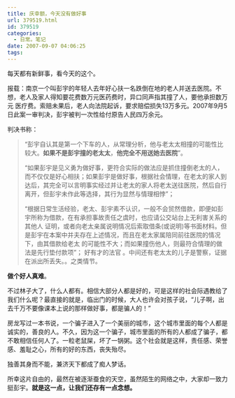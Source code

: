 ```yaml
---
title: 庆幸额，今天没有做好事
url: 379519.html
id: 379519
categories:
  - 日常。笔记
date: 2007-09-07 04:06:25
tags:
---
```


每天都有新鲜事，看今天的这个。

报载：南京一个叫彭宇的年轻人去年好心扶一名跌倒在地的老人并送去医院。不想，老人及家人得知要花费数万元医药费时，异口同声指其撞了人，要他承担数万元 医疗费。索赔未果后，老人向法院起诉，要求赔偿损失13万多元。2007年9月5日此案一审判决，彭宇被判一次性给付原告人民四万余元。

<span id="digest">判决书称：</span>
> <span id="digest">“彭宇自认其是第一个下车的人，从常理分析，他与老太太相撞的可能性比较大。**如果不是彭宇撞的老太太**，**他完全不用送她去医院**”。</span>
> 
> “如果彭宇是见义勇为做好事，更符合实际的做法应是抓住撞倒老太的人，而不仅仅是好心相扶；如果彭宇是做好事，根据社会情理，在老太的家人到达后，其完全可以言明事实经过并让老太的家人将老太送往医院，然后自行离开，但彭宇未作此等选择，其行为显然与情理相悖”；
> 
> “根据日常生活经验，老太、彭宇素不认识，一般不会贸然借款，即便如彭宇所称为借款，在有承担事故责任之虞时，也应请公交站台上无利害关系的其他人 证明，或者向老太亲属说明情况后索取借条(或说明)等书面材料。但是彭宇在本案中并夫存在上述情况，而且在老太家属陪同前往医院的情况下，由其借款给老太 的可能性不大；而如果撞伤他人，则最符合情理的做法是先行垫付款项”；
好有才的法官 。中间还有老太太的儿子是警察，证据在派出所丢失。。之类情节。

**做个好人真难**。

不过林子大了，什么人都有。相信大部分人都是好的，可是这样的社会际遇教给了我们什么呢？最直接的就是，临出门的时候，大人也许会对孩子说，“儿子啊，出去千万不要像课本上说的那样做好事，都是骗人的！”

房龙写过一本书说，一个骗子进入了一个美丽的城市，这个城市里面的每个人都是诚实的，善良的人。不久，因为这一个骗子，城市里面的所有的人都成了骗子，都不敢相信任何人了。一粒老鼠屎，坏了一锅粥。这个社会就是这样，责任感、荣誉感、羞耻之心，所有的好的东西，丧失殆尽。

独善其身而不能，兼济天下都成了痴人梦话。

所幸这片自由的，最然在被逐渐蚕食的天空，虽然陌生的网络之中，大家却一致力挺彭宇。**就是这一点，让我们还存有一点念想。**